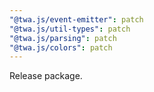 ```yaml
---
"@twa.js/event-emitter": patch
"@twa.js/util-types": patch
"@twa.js/parsing": patch
"@twa.js/colors": patch
---
```


Release package.
